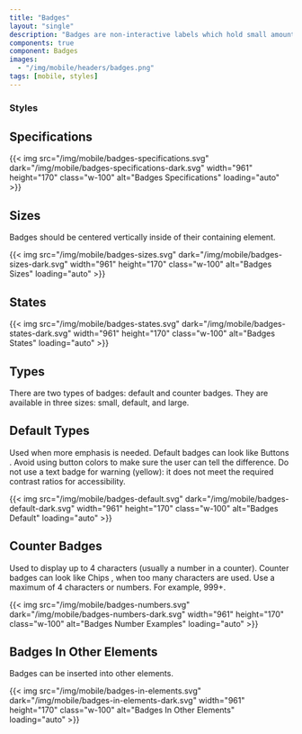 ```yaml
---
title: "Badges"
layout: "single"
description: "Badges are non-interactive labels which hold small amounts of information."
components: true
component: Badges
images:
  - "/img/mobile/headers/badges.png"
tags: [mobile, styles]
---
```

### Styles

## Specifications

{{< img src="/img/mobile/badges-specifications.svg" dark="/img/mobile/badges-specifications-dark.svg" width="961" height="170" class="w-100" alt="Badges Specifications" loading="auto" >}}

## Sizes

Badges should be centered vertically inside of their containing element.

{{< img src="/img/mobile/badges-sizes.svg" dark="/img/mobile/badges-sizes-dark.svg" width="961" height="170" class="w-100" alt="Badges Sizes" loading="auto" >}}

## States

{{< img src="/img/mobile/badges-states.svg" dark="/img/mobile/badges-states-dark.svg" width="961" height="170" class="w-100" alt="Badges States" loading="auto" >}}

## Types

There are two types of badges: default and counter badges. They are available in three sizes: small, default, and large.

## Default Types

Used when more emphasis is needed. Default badges can look like Buttons . Avoid using button colors to make sure the
user can tell the difference.  Do not use a text badge for warning (yellow): it does not meet the required contrast ratios for
accessibility.

{{< img src="/img/mobile/badges-default.svg" dark="/img/mobile/badges-default-dark.svg" width="961" height="170" class="w-100" alt="Badges Default" loading="auto" >}}

## Counter Badges

Used to display up to 4 characters (usually a number in a counter). Counter badges can look like Chips , when too many characters are used. Use a maximum of 4 characters or numbers. For example, 999+.

{{< img src="/img/mobile/badges-numbers.svg" dark="/img/mobile/badges-numbers-dark.svg" width="961" height="170" class="w-100" alt="Badges Number Examples" loading="auto" >}}

## Badges In Other Elements

Badges can be inserted into other elements.

{{< img src="/img/mobile/badges-in-elements.svg" dark="/img/mobile/badges-in-elements-dark.svg" width="961" height="170" class="w-100" alt="Badges In Other Elements" loading="auto" >}}
